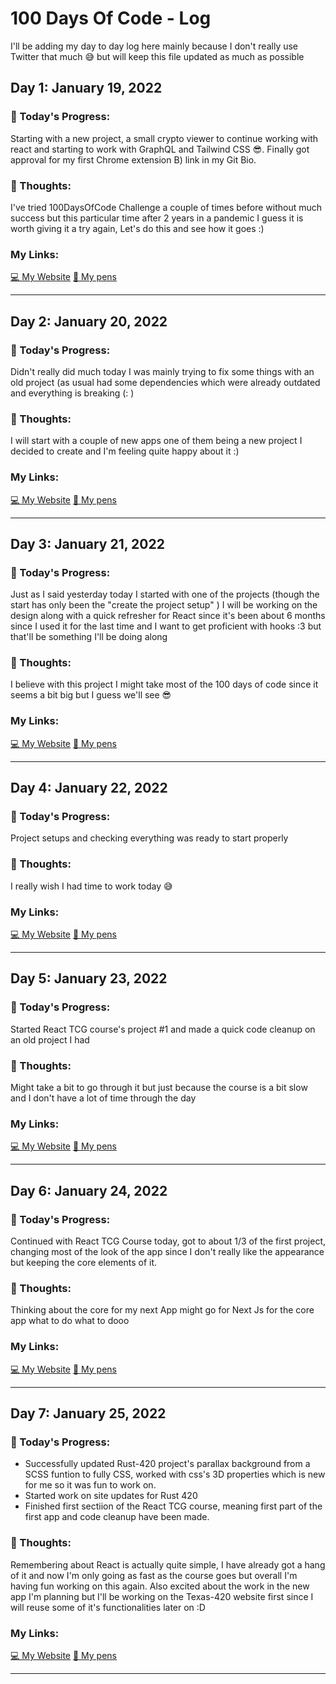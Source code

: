 # 100 Days Of Code - Log
I'll be adding my day to day log here mainly because I don't really use Twitter that much 😅 but will keep this file updated as much as possible 

## Day 1: January 19, 2022

### 📅 Today's Progress:
Starting with a new project, a small crypto viewer to continue working with react and starting to work with GraphQL and Tailwind CSS 😎.
Finally got approval for my first Chrome extension B) link in my Git Bio.

### 🤔 Thoughts:
I've tried 100DaysOfCode Challenge a couple of times before without much success but this particular time after 2 years in a pandemic I guess it is worth giving it a try again, Let's do this and see how it goes :)

### My Links:
[💻 My Website](https://www.thecoderaccoons.com/)
[🧰 My pens](https://codepen.io/dashboard/)
___


## Day 2: January 20, 2022

### 📅 Today's Progress:
Didn't really did much today I was mainly trying to fix some things with an old project (as usual had some dependencies which were already outdated and everything is breaking (: )

### 🤔 Thoughts:
I will start with a couple of new apps one of them being a new project I decided to create and I'm feeling quite happy about it :)

### My Links:
[💻 My Website](https://www.thecoderaccoons.com/)
[🧰 My pens](https://codepen.io/dashboard/)
___


## Day 3: January 21, 2022

### 📅 Today's Progress:
Just as I said yesterday today I started with one of the projects (though the start has only been the "create the project setup" ) I will be working on the design along with a quick refresher for React since it's been about 6 months since I used it for the last time and I want to get proficient with hooks :3 but that'll be something I'll be doing along

### 🤔 Thoughts:
I believe with this project I might take most of the 100 days of code since it seems a bit big but I guess we'll see 😎

### My Links:
[💻 My Website](https://www.thecoderaccoons.com/)
[🧰 My pens](https://codepen.io/dashboard/)
___

## Day 4: January 22, 2022

### 📅 Today's Progress:
Project setups and checking everything was ready to start properly

### 🤔 Thoughts:
I really wish I had time to work today 😅

### My Links:
[💻 My Website](https://www.thecoderaccoons.com/)
[🧰 My pens](https://codepen.io/dashboard/)

___
## Day 5: January 23, 2022

### 📅 Today's Progress:
Started React TCG course's project #1 and made a quick code cleanup on an old project I had

### 🤔 Thoughts:
Might take a bit to go through it but just because the course is a bit slow and I don't have a lot of time through the day

### My Links:
[💻 My Website](https://www.thecoderaccoons.com/)
[🧰 My pens](https://codepen.io/dashboard/)
___

## Day 6: January 24, 2022

### 📅 Today's Progress:
Continued with React TCG Course today, got to about 1/3 of the first project, changing most of the look of the app since I don't really like the appearance but keeping the core elements of it.

### 🤔 Thoughts:
Thinking about the core for my next App might go for Next Js for the core app what to do what to dooo

### My Links:
[💻 My Website](https://www.thecoderaccoons.com/)
[🧰 My pens](https://codepen.io/dashboard/)
___

## Day 7: January 25, 2022

### 📅 Today's Progress:
- Successfully updated Rust-420 project's parallax background from a SCSS funtion to fully CSS, worked with css's 3D properties which is new for me so it was fun to work on.
- Started work on site updates for Rust 420
- Finished first sectiion of the React TCG course, meaning first part of the first app and code cleanup have been made.

### 🤔 Thoughts:
Remembering about React is actually quite simple, I have already got a hang of it and now I'm only going as fast as the course goes but overall I'm having fun working on this again. Also excited about the work in the new app I'm planning but I'll be working on the Texas-420 website first since I will reuse some of it's functionalities later on :D

### My Links:
[💻 My Website](https://www.thecoderaccoons.com/)
[🧰 My pens](https://codepen.io/dashboard/)
___